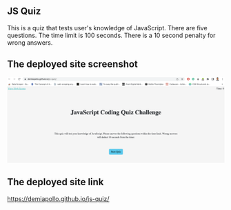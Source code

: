 ## JS Quiz

This is a quiz that tests user's knowledge of JavaScript.
There are five questions.
The time limit is 100 seconds.
There is a 10 second penalty for wrong answers.

## The deployed site screenshot

![img](assets/Screenshot_quiz.png)

## The deployed site link

https://demiapollo.github.io/js-quiz/
